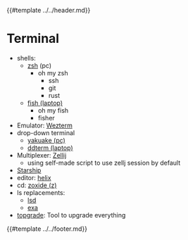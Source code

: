 {{#template ../../header.md}}

# Terminal

- shells:
  - [zsh](https://www.zsh.org/) (pc)
    - oh my zsh
      - ssh
      - git
      - rust
  - [fish (laptop)](https://fishshell.com/)
    - oh my fish
    - fisher
- Emulator: [Wezterm](https://wezfurlong.org/wezterm/)
- drop-down terminal
  - [yakuake (pc)](https://apps.kde.org/de/yakuake/)
  - [ddterm (laptop)](https://extensions.gnome.org/extension/3780/ddterm/)
- Multiplexer: [Zellij](https://zellij.dev/)
  - using self-made script to use zellj session by default
- [Starship](https://starship.rs/)
- editor: [helix](https://helix-editor.com/)
- cd: [zoxide (z)](https://github.com/ajeetdsouza/zoxide)
- ls replacements:
  - [lsd](https://github.com/lsd-rs/lsd)
  - [exa](https://the.exa.website/)
- [topgrade](https://github.com/topgrade-rs/topgrade): Tool to upgrade
  everything

{{#template ../../footer.md}}
